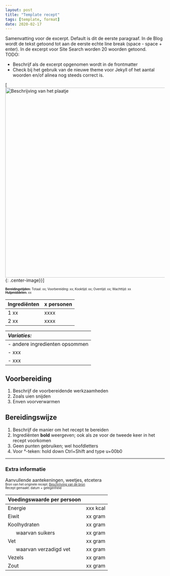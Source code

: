 ```yaml
---
layout: post
title: "Template recept"
tags: [template, format]
date: 2020-02-17
---
```


Samenvatting voor de excerpt. Default is dit de eerste paragraaf.
In de Blog wordt de tekst getoond tot aan de eerste echte line break (space - space + enter).
In de excerpt voor Site Search worden 20 woorden getoond.  
TODO:
- Beschrijf als de excerpt opgenomen wordt in de frontmatter
- Check bij het gebruik van de nieuwe theme voor Jekyll of het aantal woorden en/of alinea nog steeds correct is.

[<img src="{{ site.baseurl }}/assets/images/malakov-taart_800.jpg" alt="Beschrijving van het plaatje" style="width: 600px;"/>{: .center-image}}]

<sub><sup>
**Bereidingstijden:** Totaal: xx; Voorbereiding: xx; Kooktijd: xx; Oventijd: xx; Wachttijd: xx  
**Hulpmiddelen:** xx
</sup></sub>

<!-- Vul het aantal personen in voor de gebruikte ingredieënten voor dit recept -->
<!-- Ingrediënten in volgorde van gebruik -->
<!-- Kleine letters -->
<!-- Eventueel extra kolommen toevoegen als de lijst te lang wordt -->
<!-- Extra rijen maken voor Variaties, Alternatieven, etcetera -->

| Ingrediënten | x personen |
|:------------ |:---------- |
| 1 xx         | xxxx       |
| 2 xx         | xxxx       |


| _Variaties:_                   |
|:------------------------------ |
| - andere ingredienten opsommen |
| - xxx                          |
| - xxx                          |

## Voorbereiding
1. Beschrijf de voorbereidende werkzaamheden
2. Zoals uien snijden
3. Enven voorverwarmen  

## Bereidingswijze
1. Beschrijf de manier om het recept te bereiden
2. Ingrediënten **bold** weergeven; ook als ze voor de tweede keer in het recept voorkomen
3. Geen punten gebruiken; wel hoofdletters
3. Voor °-teken: hold down Ctrl+Shift and type u+00b0

-----------------------------------------------------------------------
### Extra informatie  
Aanvullende aantekeningen, weetjes, etcetera  
<sub><sup>
Bron van het originele recept: [Beschrijving van de bron](https://www.google.com)  
Recept gemaakt: datum + gelegenheid
</sup></sub>  

| Voedingswaarde per persoon                 |          |
|:------------------------------------------ | --------:|
| Energie                                    | xxx kcal |
| Eiwit                                      |  xx gram |
| Koolhydraten                               |  xx gram |
| &nbsp; &nbsp; &nbsp; waarvan suikers       |  xx gram |
| Vet                                        |  xx gram |
| &nbsp; &nbsp; &nbsp; waarvan verzadigd vet |  xx gram |
| Vezels                                     |  xx gram |
| Zout                                       |  xx gram |
